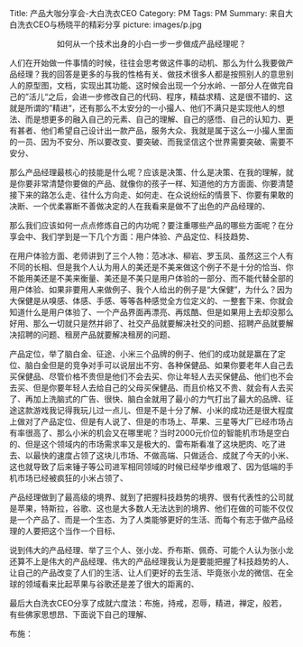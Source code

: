 Title: 产品大咖分享会-大白洗衣CEO
Category: PM
Tags: PM
Summary: 来自大白洗衣CEO与杨晓平的精彩分享
picture: images/p.jpg


<center>如何从一个技术出身的小白一步一步做成产品经理呢？</center>


人们在开始做一件事情的时候，往往会思考做这件事的动机、那么为什么我要做产品经理？我的回答是更多的与我的性格有关、做技术很多人都是按照别人的意思别人的原型图，文档，实现出其功能、这时候会出现一个分水岭、一部分人在做完自己的”活儿“之后，会进一步修改自己的代码、程序，精益求精、这是很不错的、这就是所谓的”精进“，还有那么不太安分的一小撮人、他们不满只是实现他人的想法、而是想更多的融入自己的元素、自己的理解、自己的感悟、自己的认知力、更有甚者、他们希望自己设计出一款产品，服务大众、我就是属于这么一小撮人里面的一员、因为不安分、所以要改变、要突破、而我坚信这个世界需要突破、需要不安分、  

那么产品经理最核心的技能是什么呢？应该是决策、什么是决策、在我的理解，就是你要非常清楚你要做的产品、就像你的孩子一样、知道他的方方面面、你要清楚接下来的路怎么走、往什么方向走、如何走、在众说纷纭的情景下、你要有果敢的决断、一个优柔寡断不善做决定的人在我看来是做不了出色的产品经理的、

那么我们应该如何一点点修炼自己的内功呢？要注重哪些产品的哪些方面呢？在分享会中、我们学到是一下几个方面：用户体验、产品定位、科技趋势、  

在用户体验方面、老师讲到了三个人物：范冰冰、柳岩、罗玉凤、虽然这三个人有不同的长相、但是我个人认为用人的美还是不美来做这个例子不是十分的恰当、你不能用美还是不美来衡量、美还是不美只是用户体验的一部分、而不能代替全部的用户体验、如果非要用人来做例子、我个人给出的例子是“大保健”，为什么？因为大保健是从嗅感、体感、手感、等等各种感觉全方位定义的、一整套下来、你就会知道什么是用户体验了、一个产品界面再漂亮、再炫酷、但是如果用上去却没那么好用、那么一切就只是然并卵了、社交产品就要解决社交的问题、招聘产品就要解决招聘的问题、租房产品就要解决租房的问题、  

产品定位，举了脑白金、征途、小米三个品牌的例子、他们的成功就是赢在了定位、脑白金但是的竞争对手可以说层出不穷、各种保健品、如果你要老年人自己去买保健品、尽管价格不贵但是他们不会去买、你让年轻人去买保健品、他们也不会去买、但是你要年轻人去给自己的父母买保健品、而且价格又不贵、就会有人去买了、再加上洗脑式的广告、很快、脑白金就用了最小的力气打出了最大的品牌、征途这款游戏我记得我玩儿过一点儿、但是不是十分了解、小米的成功还是很大程度上做对了产品定位、但是有人说了、但是的市场上、苹果、三星等大厂已经市场占有率很高了、那么小米的机会又在哪里呢？当时2000元价位的智能机市场是空白的、但是这个领域内的市场需求率又是极大的、雷布斯看准了这块肥肉、吃了进去、以最快的速度占领了这块儿市场、不做高端、只做适合、成就了今天的小米、这也就导致了后来锤子等公司进军相同领域的时候已经举步维艰了、因为低端的手机市场已经被疯狂的小米占领了、

产品经理做到了最高级的境界、就到了把握科技趋势的境界、很有代表性的公司就是苹果，特斯拉，谷歌、这也是大多数人无法达到的境界、他们在做的可能不仅仅是一个产品了、而是一个生态、为了人类能够更好的生活、而每个有志于做产品经理的人要把这个当作一个目标、

说到伟大的产品经理、举了三个人、张小龙、乔布斯、佩奇、可能个人认为张小龙还算不上是伟大的产品经理、伟大的产品经理我认为是要能把握了科技趋势的人、让自己的产品改变了人们的生活、让人们更好的去生活、毕竟张小龙的微信、在全球的领域看来比起苹果与谷歌还是差了很大的距离的、  

最后大白洗衣CEO分享了成就六度法：布施，持戒，忍辱，精进，禅定，般若，有些佛家思想昂、下面说下自己的理解、

布施：